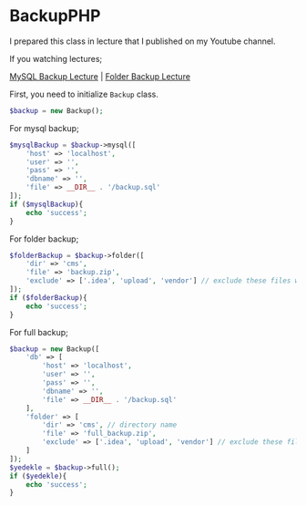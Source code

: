 # BackupPHP
I prepared this class in lecture that I published on my Youtube channel.

If you watching lectures;

[MySQL Backup Lecture](https://www.youtube.com/watch?v=nEE7c82XEsg) | 
[Folder Backup Lecture](https://www.youtube.com/watch?v=5t_-cUDYyB8)

First, you need to initialize `Backup` class.
```php
$backup = new Backup();
```

For mysql backup;
```php
$mysqlBackup = $backup->mysql([
    'host' => 'localhost',
    'user' => '',
    'pass' => '',
    'dbname' => '',
    'file' => __DIR__ . '/backup.sql'
]);
if ($mysqlBackup){
    echo 'success';
}
```

For folder backup;
```php
$folderBackup = $backup->folder([
    'dir' => 'cms',
    'file' => 'backup.zip',
    'exclude' => ['.idea', 'upload', 'vendor'] // exclude these files while backup
]);
if ($folderBackup){
    echo 'success';
}
```

For full backup;
```php
$backup = new Backup([
    'db' => [
        'host' => 'localhost',
        'user' => '',
        'pass' => '',
        'dbname' => '',
        'file' => __DIR__ . '/backup.sql'
    ],
    'folder' => [
        'dir' => 'cms', // directory name
        'file' => 'full_backup.zip',
        'exclude' => ['.idea', 'upload', 'vendor'] // exclude these files while backup
    ]
]);
$yedekle = $backup->full();
if ($yedekle){
    echo 'success';
}
```
